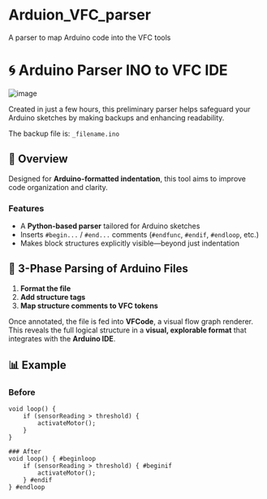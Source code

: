 # Arduion_VFC_parser
A parser to map Arduino code into the VFC tools


# 🌀 Arduino Parser INO to VFC IDE  

![image](https://github.com/user-attachments/assets/c41e89d7-eb4d-41ce-a68b-e67ffef2dd65)

Created in just a few hours, this preliminary parser helps safeguard your Arduino sketches by making backups and enhancing readability.  

The backup file is: `_filename.ino`  

## 📌 Overview  

Designed for **Arduino-formatted indentation**, this tool aims to improve code organization and clarity.  

### Features  
- A **Python-based parser** tailored for Arduino sketches  
- Inserts `#begin...` / `#end...` comments (`#endfunc`, `#endif`, `#endloop`, etc.)  
- Makes block structures explicitly visible—beyond just indentation  

## 🔁 3-Phase Parsing of Arduino Files  

1. **Format the file**  
2. **Add structure tags**  
3. **Map structure comments to VFC tokens**  

Once annotated, the file is fed into **VFCode**, a visual flow graph renderer. This reveals the full logical structure in a **visual, explorable format** that integrates with the **Arduino IDE**.  

## 📊 Example  

### Before  
```
void loop() {
    if (sensorReading > threshold) {
        activateMotor();
    }
}
```
```
### After
void loop() { #beginloop
    if (sensorReading > threshold) { #beginif
        activateMotor();
    } #endif
} #endloop
```

